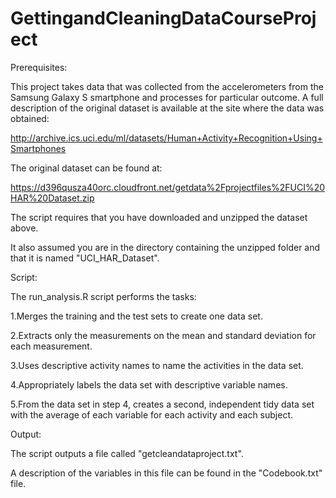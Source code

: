 # GettingandCleaningDataCourseProject

Prerequisites: 

This project takes data that was collected from the accelerometers from the Samsung Galaxy S smartphone and processes for particular outcome. A full description of the original dataset is available at the site where the data was obtained:

  http://archive.ics.uci.edu/ml/datasets/Human+Activity+Recognition+Using+Smartphones

  The original dataset can be found at:

  https://d396qusza40orc.cloudfront.net/getdata%2Fprojectfiles%2FUCI%20HAR%20Dataset.zip

  The script requires that you have downloaded and unzipped the dataset above.

  It also assumed you are in the directory containing the unzipped folder and that it is named "UCI_HAR_Dataset".

Script:

  The run_analysis.R script performs the tasks:

  1.Merges the training and the test sets to create one data set.

  2.Extracts only the measurements on the mean and standard deviation for each measurement.

  3.Uses descriptive activity names to name the activities in the data set.

  4.Appropriately labels the data set with descriptive variable names.

  5.From the data set in step 4, creates a second, independent tidy data set with the average of each variable for each activity and each   subject.
 
Output:

The script outputs a file called "getcleandataproject.txt".

A description of the variables in this file can be found in the "Codebook.txt" file.
